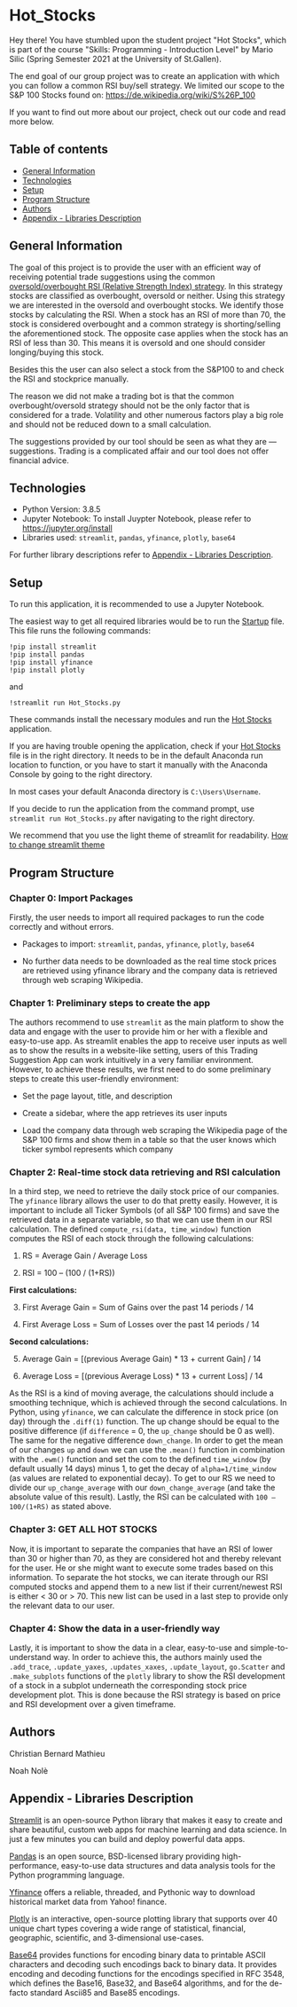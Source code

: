 # Hot_Stocks

Hey there! You have stumbled upon the student project "Hot Stocks", which is part of the course "Skills: Programming - Introduction Level" by Mario Silic (Spring Semester 2021 at the University of St.Gallen).

The end goal of our group project was to create an application with which you can follow a common RSI buy/sell strategy. We limited our scope to the S&P 100 Stocks found on: https://de.wikipedia.org/wiki/S%26P_100

If you want to find out more about our project, check out our code and read more below. 

## Table of contents
- [General Information](#general-information)
- [Technologies](#technologies)
- [Setup](#setup)
- [Program Structure](#program-structure)
- [Authors](#authors)
- [Appendix - Libraries Description](#appendix---libraries-description)


## General Information
The goal of this project is to provide the user with an efficient way of receiving potential trade suggestions using the common [oversold/overbought RSI (Relative Strength Index) strategy](https://www.dailyfx.com/education/technical-analysis-tools/overbought-vs-oversold-and-what-this-means-for-traders.html). In this strategy stocks are classified as overbought, oversold or neither. Using this strategy we are interested in the oversold and overbought stocks. We identify those stocks by calculating the RSI. When a stock has an RSI of more than 70, the stock is considered overbought and a common strategy is shorting/selling the aforementioned stock. The opposite case applies when the stock has an RSI of less than 30. This means it is oversold and one should consider longing/buying this stock.

Besides this the user can also select a stock from the S&P100 to and check the RSI and stockprice manually.

The reason we did not make a trading bot is that the common overbought/oversold strategy should not be the only factor that is considered for a trade. Volatility and other numerous factors play a big role and should not be reduced down to a small calculation.

The suggestions provided by our tool should be seen as what they are — suggestions. Trading is a complicated affair and our tool does not offer financial advice.

## Technologies
- Python Version: 3.8.5
- Jupyter Notebook: To install Juypter Notebook, please refer to https://jupyter.org/install
- Libraries used: `streamlit`, `pandas`, `yfinance`, `plotly`, `base64`

For further library descriptions refer to [Appendix - Libraries Description](#appendix---libraries-description).

## Setup
To run this application, it is recommended to use a Jupyter Notebook. 

The easiest way to get all required libraries would be to run the [Startup](Startup.ipynb) file. This file runs the following commands:

```
!pip install streamlit
!pip install pandas
!pip install yfinance
!pip install plotly
```
and 

```
!streamlit run Hot_Stocks.py
```

These commands install the necessary modules and run the [Hot Stocks](Hot_Stocks.py) application.

If you are having trouble opening the application, check if your [Hot Stocks](Hot_Stocks.py) file is in the right directory.
It needs to be in the default Anaconda run location to function, or you have to start it manually with the Anaconda Console by going to the right directory.

In most cases your default Anaconda directory is `C:\Users\Username`.

If you decide to run the application from the command prompt, use `streamlit run Hot_Stocks.py` after navigating to the right directory.

We recommend that you use the light theme of streamlit for readability. [How to change streamlit theme](https://blog.streamlit.io/introducing-theming/)

## Program Structure

### Chapter 0: Import Packages

Firstly, the user needs to import all required packages to run the code correctly and without errors.

- Packages to import: ```streamlit```, ```pandas```, ```yfinance```, ```plotly```, ```base64```

- No further data needs to be downloaded as the real time stock prices are retrieved using yfinance library and the company data is retrieved through web scraping Wikipedia.

### Chapter 1: Preliminary steps to create the app

The authors recommend to use ```streamlit``` as the main platform to show the data and engage with the user to provide him or her with a flexible and easy-to-use app. As streamlit enables the app to receive user inputs as well as to show the results in a website-like setting, users of this Trading Suggestion App can work intuitively in a very familiar environment. However, to achieve these results, we first need to do some preliminary steps to create this user-friendly environment:

- Set the page layout, title, and description

- Create a sidebar, where the app retrieves its user inputs

- Load  the company data through web scraping the Wikipedia page of the S&P 100 firms and show them in a table so that the user knows which ticker symbol represents which company

### Chapter 2: Real-time stock data retrieving and RSI calculation

In a third step, we need to retrieve the daily stock price of our companies. The ```yfinance``` library allows the user to do that pretty easily. However, it is important to include all Ticker Symbols (of all S&P 100 firms) and save the retrieved data in a separate variable, so that we can use them in our RSI calculation. The defined ```compute_rsi(data, time_window)``` function computes the RSI of each stock through the following calculations:

1) RS = Average Gain / Average Loss

2) RSI = 100 – (100 / (1+RS))

**First calculations:**

3) First Average Gain = Sum of Gains over the past 14 periods / 14

4) First Average Loss = Sum of Losses over the past 14 periods / 14

**Second calculations:**

5) Average Gain = [(previous Average Gain) * 13 + current Gain] / 14

6) Average Loss = [(previous Average Loss) * 13 + current Loss] / 14

As the RSI is a kind of moving average, the calculations should include a smoothing technique, which is achieved through the second calculations. In Python, using ```yfinance```, we can calculate the difference in stock price (on day) through the ```.diff(1)``` function. The up change should be equal to the positive difference (if ```difference``` = 0, the ```up_change``` should be 0 as well). The same for the negative difference ```down_change```. In order to get the mean of our changes ```up``` and ```down``` we can use the ```.mean()``` function in combination with the ```.ewm()``` function and set the com to the defined ```time_window``` (by default usually 14 days) minus 1, to get the decay of ```alpha=1/time_window``` (as values are related to exponential decay). To get to our RS we need to divide our ```up_change_average``` with our ```down_change_average``` (and take the absolute value of this result). Lastly, the RSI can be calculated with ```100 – 100/(1+RS)``` as stated above.

### Chapter 3: GET ALL HOT STOCKS

Now, it is important to separate the companies that have an RSI of lower than 30 or higher than 70, as they are considered hot and thereby relevant for the user.  He or she might want to execute some trades based on this information. To separate the hot stocks, we can iterate through our RSI computed stocks and append them to a new list if their current/newest RSI is either < 30 or > 70. This new list can be used in a last step to provide only the relevant data to our user.

### Chapter 4: Show the data in a user-friendly way

Lastly, it is important to show the data in a clear, easy-to-use and simple-to-understand way. In order to achieve this, the authors mainly used the ```.add_trace```, ```.update_yaxes```, ```.updates_xaxes```, ```.update_layout```, ```go.Scatter``` and ```.make_subplots``` functions of the ```plotly``` library to show the RSI development of a stock in a subplot underneath the corresponding stock price development plot. This is done because the RSI strategy is based on price and RSI development over a given timeframe.

## Authors

Christian Bernard Mathieu

Noah Nolè

## Appendix - Libraries Description

[Streamlit](https://docs.streamlit.io/en/stable/) is an open-source Python library that makes it easy to create and share beautiful, custom web apps for machine learning and data science. In just a few minutes you can build and deploy powerful data apps.

[Pandas](https://pandas.pydata.org/pandas-docs/stable/index.html) is an open source, BSD-licensed library providing high-performance, easy-to-use data structures and data analysis tools for the Python programming language.

[Yfinance](https://pypi.org/project/yfinance/) offers a reliable, threaded, and Pythonic way to download historical market data from Yahoo! finance.

[Plotly](https://plotly.com/) is an interactive, open-source plotting library that supports over 40 unique chart types covering a wide range of statistical, financial, geographic, scientific, and 3-dimensional use-cases.

[Base64](https://docs.python.org/3/library/base64.html) provides functions for encoding binary data to printable ASCII characters and decoding such encodings back to binary data. It provides encoding and decoding functions for the encodings specified in RFC 3548, which defines the Base16, Base32, and Base64 algorithms, and for the de-facto standard Ascii85 and Base85 encodings.
